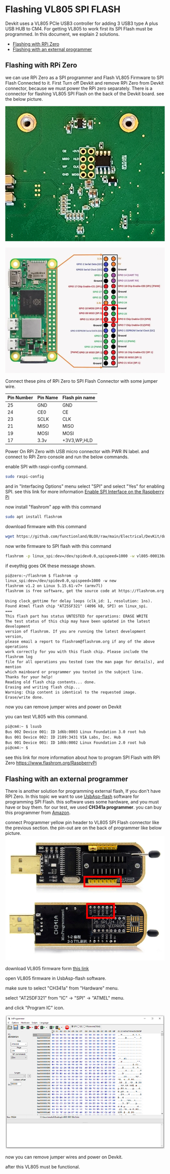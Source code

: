 # Flashing VL805 SPI FLASH
Devkit uses a VL805 PCIe USB3 controller for adding 3 USB3 type A plus USB HUB to CM4. For getting VL805 to work first its SPI Flash must be programmed.
In this document, we explain 2 solutions.

- [Flashing with RPi Zero](#Flashing-with-RPi-Zero)
- [Flashing with an external programmer](#Flashing-with-an-external-programmer) 


## Flashing with RPi Zero
we can use RPi Zero as a SPI programmer and Flash VL805 Firmware to SPI Flash Connected to it.
First Turn off Devkit and remove RPi Zero from Devkit connector, because we must power the RPi zero separately. There is a connector for flashing VL805 SPI Flash on the back of the Devkit board. see the below picture.

![VL805 SPI FLASH Connector](https://github.com/functionland/BLOX/raw/main/Electrical/DevKit/documents/images/VL805_SPI_FLASH_Connector.png)\
\
![RPi Zero Pinout](https://github.com/functionland/BLOX/raw/main/Electrical/DevKit/documents/images/RPi_Zero_Pinout.png)

Connect these pins of RPi Zero to SPI Flash Connector with some jumper wire.

|Pin Number | Pin Name | Flash pin name|
|-----------|----------|---------------|
| 25        | GND      | GND           |
| 24        | CE0      | CE            |
| 23        | SCLK     | CLK           |
| 21        | MISO     | MISO          |
| 19        | MOSI     | MOSI          |
| 17        | 3.3v     | +3V3,WP,HLD   |


Power On RPi Zero with USB micro connector with PWR IN label. and connect to RPi Zero console and run the below commands.

enable SPI with raspi-config command.

```bash
sudo raspi-config
```

and in "Interfacing Options" menu select "SPI" and select "Yes" for enabling SPI. see this link for more information [Enable SPI Interface on the Raspberry Pi](https://www.raspberrypi-spy.co.uk/2014/08/enabling-the-spi-interface-on-the-raspberry-pi/)

now install "flashrom" app with this command

```bash
sudo apt install flashrom
```

download firmware with this command

```bash
wget https://github.com/functionland/BLOX/raw/main/Electrical/DevKit/documents/vl805-000138a1_AT25SF321.bin
```

now write firmware to SPI flash with this command

```bash
flashrom -p linux_spi:dev=/dev/spidev0.0,spispeed=1000 -w vl805-000138a1_AT25SF321.bin
```

if eveythig goes OK these message shown.

```
pi@zero:~/flashrom $ flashrom -p linux_spi:dev=/dev/spidev0.0,spispeed=1000 -w new
flashrom v1.2 on Linux 5.15.61-v7+ (armv7l)
flashrom is free software, get the source code at https://flashrom.org

Using clock_gettime for delay loops (clk_id: 1, resolution: 1ns).
Found Atmel flash chip "AT25SF321" (4096 kB, SPI) on linux_spi.
===
This flash part has status UNTESTED for operations: ERASE WRITE
The test status of this chip may have been updated in the latest development
version of flashrom. If you are running the latest development version,
please email a report to flashrom@flashrom.org if any of the above operations
work correctly for you with this flash chip. Please include the flashrom log
file for all operations you tested (see the man page for details), and mention
which mainboard or programmer you tested in the subject line.
Thanks for your help!
Reading old flash chip contents... done.
Erasing and writing flash chip...
Warning: Chip content is identical to the requested image.
Erase/write done.
```

now you can remove jumper wires and power on Devkit

you can test VL805 with this command.

```bash
pi@cm4:~ $ lsusb
Bus 002 Device 001: ID 1d6b:0003 Linux Foundation 3.0 root hub
Bus 001 Device 002: ID 2109:3431 VIA Labs, Inc. Hub
Bus 001 Device 001: ID 1d6b:0002 Linux Foundation 2.0 root hub
pi@cm4:~ $
```



see this link for more information about how to program SPI Flash with RPi Zero
https://www.flashrom.org/RaspberryPi


## Flashing with an external programmer
There is another solution for programming external flash, If you don't have RPI Zero. In this topic we want to use [UsbAsp-flash](https://github.com/nofeletru/UsbAsp-flash) software for programming SPI Flash. this software uses some hardware, and you must have or buy them.
for our test, we used **CH341a programmer**. you can buy this programmer from [Amazon](https://www.amazon.ca/Programmer-Flasher-Programmable-Circuits-Suitable/dp/B08GCW7WNC/ref=sr_1_1?keywords=ch341a&qid=1673543307&sr=8-1).

connect Programmer yellow pin header to VL805 SPI Flash connector like the previous section. the pin-out are on the back of programmer like below picture.
![CH341a programmer](https://github.com/functionland/BLOX/raw/main/Electrical/DevKit/documents/images/CH341a_programmer.png)

download VL805 firmware form [this link](https://github.com/functionland/BLOX/raw/main/Electrical/DevKit/documents/vl805-000138a1.bin)

open VL805 firmware in UsbAsp-flash software. 

make sure to select "CH341a" from "Hardware" menu. 

select "AT25DF321" from "IC" -> "SPI" -> "ATMEL" menu.

and click "Program IC" icon.

![CH341a programmer](https://github.com/functionland/BLOX/raw/main/Electrical/DevKit/documents/images/UsbAsp-flash.png)


now you can remove jumper wires and power on Devkit.

after this VL805 must be functional.